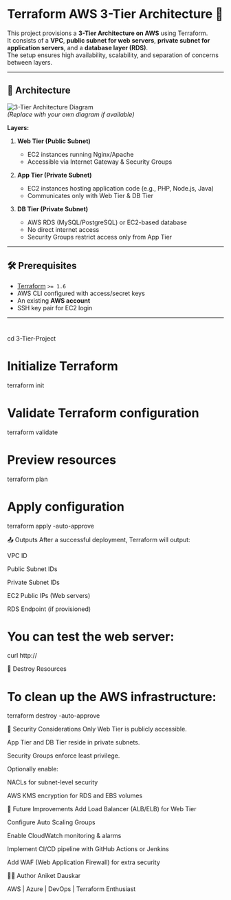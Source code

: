 # Terraform AWS 3-Tier Architecture 🚀

This project provisions a **3-Tier Architecture on AWS** using Terraform.  
It consists of a **VPC**, **public subnet for web servers**, **private subnet for application servers**, and a **database layer (RDS)**.  
The setup ensures high availability, scalability, and separation of concerns between layers.

---

## 📌 Architecture

![3-Tier Architecture Diagram](./docs/architecture.png)  
*(Replace with your own diagram if available)*

**Layers:**
1. **Web Tier (Public Subnet)**  
   - EC2 instances running Nginx/Apache  
   - Accessible via Internet Gateway & Security Groups  

2. **App Tier (Private Subnet)**  
   - EC2 instances hosting application code (e.g., PHP, Node.js, Java)  
   - Communicates only with Web Tier & DB Tier  

3. **DB Tier (Private Subnet)**  
   - AWS RDS (MySQL/PostgreSQL) or EC2-based database  
   - No direct internet access  
   - Security Groups restrict access only from App Tier  

---

## 🛠️ Prerequisites

- [Terraform](https://developer.hashicorp.com/terraform/downloads) `>= 1.6`
- AWS CLI configured with access/secret keys
- An existing **AWS account**
- SSH key pair for EC2 login

---

#
   cd 3-Tier-Project
# Initialize Terraform
terraform init

# Validate Terraform configuration
terraform validate

# Preview resources
terraform plan

# Apply configuration
terraform apply -auto-approve

📤 Outputs
After a successful deployment, Terraform will output:

VPC ID

Public Subnet IDs

Private Subnet IDs

EC2 Public IPs (Web servers)

RDS Endpoint (if provisioned)

# You can test the web server:

curl http://<web-public-ip>

🧹 Destroy Resources
# To clean up the AWS infrastructure:
terraform destroy -auto-approve

🔐 Security Considerations
Only Web Tier is publicly accessible.

App Tier and DB Tier reside in private subnets.

Security Groups enforce least privilege.

Optionally enable:

NACLs for subnet-level security

AWS KMS encryption for RDS and EBS volumes

🚀 Future Improvements
Add Load Balancer (ALB/ELB) for Web Tier

Configure Auto Scaling Groups

Enable CloudWatch monitoring & alarms

Implement CI/CD pipeline with GitHub Actions or Jenkins

Add WAF (Web Application Firewall) for extra security

👨‍💻 Author
Aniket Dauskar

AWS | Azure | DevOps | Terraform Enthusiast


